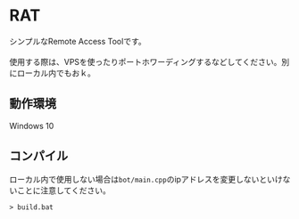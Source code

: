 # RAT
シンプルなRemote Access Toolです。<br><br>
使用する際は、VPSを使ったりポートホワーディングするなどしてください。別にローカル内でもおｋ。

## 動作環境
Windows 10

## コンパイル
ローカル内で使用しない場合は`bot/main.cpp`のipアドレスを変更しないといけないことに注意してください。
```
> build.bat
```
